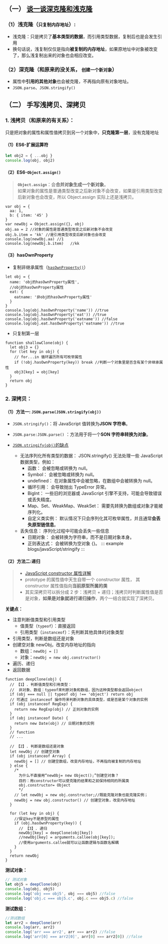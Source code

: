## （一） [谈一谈深克隆和浅克隆](https://blog.csdn.net/sinat_17775997/article/details/70482279)

### （1）浅克隆（`只复制内存地址`）:

- 浅克隆：只是拷贝了**基本类型的数据**，而引用类型数据，复制后也是会发生引用
- 换句话说，浅复制仅仅是指向**被复制的内存地址**，如果原地址中对象被改变了，那么浅复制出来的对象也会相应改变。

### （2）深克隆（和原来的没关系， `创建一个新对象`）

- 属性中**引用的其他对象**也会被克隆，不再指向原有对象地址。
- `JSON.parse`、`JSON.stringify()`

## （二） 手写浅拷贝、深拷贝

### 1. 浅拷贝（和原来的有关系）：

只是把对象的属性和属性值拷贝到另一个对象中，**只克隆第一层**，没有克隆地址

#### （1）ES6-扩展运算符

```js
let obj2 = { ...obj }
console.log(obj, obj2)
```

#### （2）ES6-`Object.assign()`

> **`Object.assign`**：会**合并对象生成一个新对象**。  
> 如果对象的属性是普通类型改变之后新对象不会改变，如果是引用类型改变后新对象也会改变，所以 Object.assign 实际上还是浅拷贝。

```js{5}
var obj = {
  aa: 1,
  b: { item: '45' }
}
var newObj = Object.assign({}, obj)
obj.aa = 2 //对象的属性是普通类型改变之后新对象不会改变
obj.b.item = 'kk' //是引用类型改变后新对象也会改变
console.log(newObj.aa) //1
console.log(newObj.b.item)   //kk
```

#### （3）hasOwnProperty

- 复制非继承属性（[`hasOwnProperty()`](https://blog.csdn.net/a791226606/article/details/110679991)）

```js{8,10}
let obj = {
  name: 'obj的hasOwnProperty属性',
  //obj的hasOwnProperty属性
  eat: {
    eatname: '非obj的hasOwnProperty属性'
  }
}
console.log(obj.hasOwnProperty('name')) //true
console.log(obj.hasOwnProperty('eat')) //true
console.log(obj.hasOwnProperty('eatname')) //false
console.log(obj.eat.hasOwnProperty('eatname')) //true
```

- 只复制第一层

```js{5}
function shallowClone(obj) {
  let obj3 = {}
  for (let key in obj) {
    // for...in 循环遍历所有可枚举属性
    if (!obj.hasOwnProperty(key)) break //判断一个对象里是否含有某个非继承属性
    obj3[key] = obj[key]
  }
  return obj
}
```

### 2. 深拷贝：

#### （1）方法一: `JSON.parse(JSON.stringify(obj))`

- `JSON.stringify()`：将 JavaScript 值转换为**JSON 字符串**。
- `JSON.parse:JSON.parse()` ：方法用于将一个**SON 字符串转换为对象**。
- [`JSON.stringify(obj)`的缺点](https://www.cnblogs.com/ai888/p/18569179)

  - 无法序列化所有类型的数据： JSON.stringify() 无法处理一些 JavaScript 数据类型，例如：
    - 函数： 会被忽略或转换为 null。
    - Symbol： 会被忽略或转换为 null。
    - undefined： 在对象属性中会被忽略，在数组中会被转换为 null。
    - 循环引用： 会导致抛出 TypeError 异常。
    - BigInt： 一些旧的浏览器或 JavaScript 引擎不支持，可能会导致错误或丢失精度。
    - Map、Set、WeakMap、WeakSet： 需要先转换为数组或对象才能被序列化。
    - 自定义类实例： 默认情况下只会序列化其可枚举属性，并且通常**会丢失原型链信息**。
  - 丢失信息： 序列化过程中可能会丢失一些信息
    - 日期对象： 会被转换为字符串，而不是日期对象本身。
    - 正则表达式： 会被转换为空对象 {}。
      ::: example
      blogs/javaScript/stringify
      :::

#### （2）方法二:递归

> - [JavaScript constructor 属性详解](https://www.cnblogs.com/chenweizhen/p/6422995.html)
> - prototype 的属性值中天生自带一个 constructor 属性， 其 constructor 属性值指向**当前原型所属的类**
> - 其实深拷贝可以拆分成 2 步：浅拷贝 + 递归；浅拷贝时判断属性值是否是对象，**如果是对象就进行递归操作**，两个一结合就实现了深拷贝。

**关键点：**

- 注意判断值类型和引用类型
  - 值类型（`typeof`）：直接返回
  - 引用类型（`instanceof`）：先判断其他具体的对象类型
- 引用类型，判断是数组还是对象
- 创建空对象 newObj，改变内存地址的指向
  - 数组：`newObj = []`
  - 对象：`newObj = new obj.constructor()`
- 遍历、递归
- 返回数据

```js{2,15,26,32,33}
function deepClone(obj) {
  // 【1】. 判断值类型和引用类型：
  //  非对象、数组：typeof来判断对象和数组，因为这种类型都会返回object
  if (obj === null || typeof obj !== 'object') return obj
  // 可通过 instanceof 操作符来判断对象的具体类型，或是否是某个对象的实例
  if (obj instanceof RegExp) {
    return new RegExp(obj) // 正则对象的实例
  }
  if (obj instanceof Date) {
    return new Date(obj) // 日期对象的实例
  }
  // function
  // ...

  // 【2】. 判断是数组还是对象
  let newObj // 创建空对象
  if (obj instanceof Array) {
    newObj = [] // 创建空数组，改变内存地址，不再指向被复制的内存地址
  } else {
    /*
      为什么不直接用“newObj= new Object();”创建空对象？
      目的：用constructor可以使克隆的结果和之前保持相同的所属类
      obj.constructor= Object
      */
    // let newObj = new obj.constructor;//既能克隆对象也能克隆实例；
    newObj = new obj.constructor() // 创建空对象，改变内存地址
  }

  for (let key in obj) {
    //保证key不是原型的属性
    if (obj.hasOwnProperty(key)) {
      // 【3】. 递归
      newObj[key] = deepClone(obj[key])
      //newObj[key] = arguments.callee(obj[key]);
      //使用arguments.callee就可以让函数逻辑与函数名解耦
    }
  }
  return newObj
}
```

**测试对象：**

```js
// 测试对象
let obj5 = deepClone(obj)
console.log(obj, obj5)
console.log('obj === obj5', obj === obj5) //false
console.log('obj.c === obj5.c', obj.c === obj5.c) //false
```

**测试数组：**

```js
//测试数组
let arr2 = deepClone(arr)
console.log(arr, arr2)
console.log('arr === arr2', arr === arr2) //false
console.log('arr[0] === arr2[0]', arr[0] === arr2[0]) //false
```
